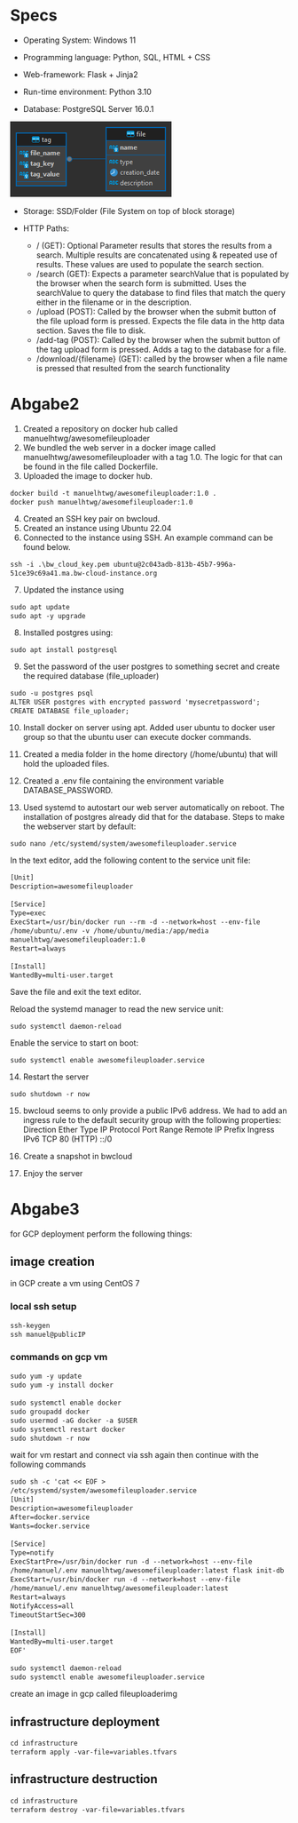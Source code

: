 # Specs
- Operating System: Windows 11

- Programming language: Python, SQL, HTML + CSS

- Web-framework: Flask + Jinja2

- Run-time environment: Python 3.10

- Database: PostgreSQL Server 16.0.1

![](uml_diagram_db.png)
- Storage: SSD/Folder (File System on top of block storage)

- HTTP Paths:
    - / (GET): Optional Parameter results that stores the results from a search. Multiple results are concatenated using & repeated use of results. These values are used to populate the search section.
    - /search (GET): Expects a parameter searchValue that is populated by the browser when the search form is submitted. Uses the searchValue to query the database to find files that match the query either in the filename or in the description.
    - /upload (POST): Called by the browser when the submit button of the file upload form is pressed. Expects the file data in the http data section. Saves the file to disk.
    - /add-tag (POST): Called by the browser when the submit button of the tag upload form is pressed. Adds a tag to the database for a file.
    - /download/{filename} (GET): called by the browser when a file name is pressed that resulted from the search functionality 

# Abgabe2
1. Created a repository on docker hub called manuelhtwg/awesomefileuploader
2. We bundled the web server in a docker image called manuelhtwg/awesomefileuploader with a tag 1.0. The logic for that can be found in the file called Dockerfile.
3. Uploaded the image to docker hub.
```
docker build -t manuelhtwg/awesomefileuploader:1.0 .
docker push manuelhtwg/awesomefileuploader:1.0
```
4. Created an SSH key pair on bwcloud.
5. Created an instance using Ubuntu 22.04
6. Connected to the instance using SSH. An example command can be found below.
```
ssh -i .\bw_cloud_key.pem ubuntu@2c043adb-813b-45b7-996a-51ce39c69a41.ma.bw-cloud-instance.org	
```
7. Updated the instance using 
```
sudo apt update
sudo apt -y upgrade
```
8. Installed postgres using:
```
sudo apt install postgresql
```
9. Set the password of the user postgres to something secret and create the required database (file_uploader)
```
sudo -u postgres psql
ALTER USER postgres with encrypted password 'mysecretpassword';
CREATE DATABASE file_uploader;
```
10. Install docker on server using apt. Added user ubuntu to docker user group so that the ubuntu user can execute docker commands.

11. Created a media folder in the home directory (/home/ubuntu) that will hold the uploaded files.

12. Created a .env file containing the environment variable DATABASE_PASSWORD.

13. Used systemd to autostart our web server automatically on reboot. The installation of postgres already did that for the database.
Steps to make the webserver start by default:
```
sudo nano /etc/systemd/system/awesomefileuploader.service
```
In the text editor, add the following content to the service unit file:
```
[Unit]
Description=awesomefileuploader

[Service]
Type=exec
ExecStart=/usr/bin/docker run --rm -d --network=host --env-file /home/ubuntu/.env -v /home/ubuntu/media:/app/media manuelhtwg/awesomefileuploader:1.0
Restart=always

[Install]
WantedBy=multi-user.target
```

Save the file and exit the text editor.

Reload the systemd manager to read the new service unit:
```
sudo systemctl daemon-reload
```
Enable the service to start on boot:
```
sudo systemctl enable awesomefileuploader.service
```

14. Restart the server
```
sudo shutdown -r now
```

15. bwcloud seems to only provide a public IPv6 address. We had to add an ingress rule to the default security group with the following properties:
Direction	Ether Type	IP Protocol	Port Range	Remote IP Prefix 
Ingress	IPv6	TCP	80 (HTTP)	::/0 

16. Create a snapshot in bwcloud

17. Enjoy the server

# Abgabe3

for GCP deployment perform the following things:

## image creation
in GCP create a vm using CentOS 7
### local ssh setup
```
ssh-keygen
ssh manuel@publicIP
```
### commands on gcp vm
```
sudo yum -y update
sudo yum -y install docker

sudo systemctl enable docker
sudo groupadd docker
sudo usermod -aG docker -a $USER
sudo systemctl restart docker
sudo shutdown -r now
```
wait for vm restart and connect via ssh again then continue with the following commands
```
sudo sh -c 'cat << EOF > /etc/systemd/system/awesomefileuploader.service
[Unit]
Description=awesomefileuploader
After=docker.service
Wants=docker.service

[Service]
Type=notify
ExecStartPre=/usr/bin/docker run -d --network=host --env-file /home/manuel/.env manuelhtwg/awesomefileuploader:latest flask init-db
ExecStart=/usr/bin/docker run -d --network=host --env-file /home/manuel/.env manuelhtwg/awesomefileuploader:latest
Restart=always
NotifyAccess=all
TimeoutStartSec=300

[Install]
WantedBy=multi-user.target
EOF'

sudo systemctl daemon-reload
sudo systemctl enable awesomefileuploader.service
```
create an image in gcp called fileuploaderimg
## infrastructure deployment
```
cd infrastructure
terraform apply -var-file=variables.tfvars
```

## infrastructure destruction
```
cd infrastructure
terraform destroy -var-file=variables.tfvars
```
